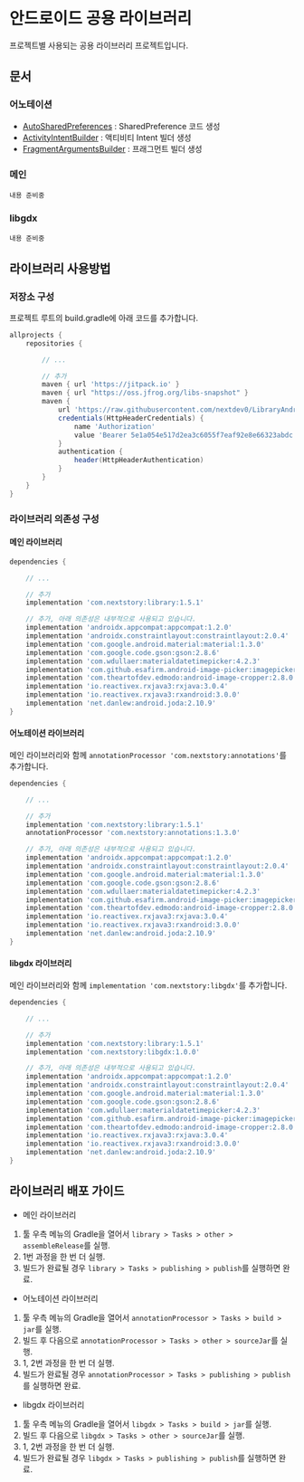 # 안드로이드 공용 라이브러리

프로젝트별 사용되는 공용 라이브러리 프로젝트입니다.

## 문서

### 어노테이션

- [AutoSharedPreferences](./docs/annotations/AutoSharedPreferences.md) : SharedPreference 코드 생성
- [ActivityIntentBuilder](./docs/annotations/ActivityIntentBuilder.md) : 액티비티 Intent 빌더 생성
- [FragmentArgumentsBuilder](./docs/annotations/FragmentArgumentsBuilder.md) : 프래그먼트 빌더 생성

### 메인

```text
내용 준비중
```

### libgdx

```text
내용 준비중
```

## 라이브러리 사용방법

### 저장소 구성

프로젝트 루트의 build.gradle에 아래 코드를 추가합니다.

```gradle
allprojects {
    repositories {

        // ...

        // 추가
        maven { url 'https://jitpack.io' }
        maven { url "https://oss.jfrog.org/libs-snapshot" }
        maven {
            url 'https://raw.githubusercontent.com/nextdev0/LibraryAndroid/main/repository'
            credentials(HttpHeaderCredentials) {
                name 'Authorization'
                value 'Bearer 5e1a054e517d2ea3c6055f7eaf92e8e66323abdc'
            }
            authentication {
                header(HttpHeaderAuthentication)
            }
        }
    }
}
```

### 라이브러리 의존성 구성

#### 메인 라이브러리

```gradle
dependencies {

    // ...

    // 추가
    implementation 'com.nextstory:library:1.5.1'

    // 추가, 아래 의존성은 내부적으로 사용되고 있습니다.
    implementation 'androidx.appcompat:appcompat:1.2.0'
    implementation 'androidx.constraintlayout:constraintlayout:2.0.4'
    implementation 'com.google.android.material:material:1.3.0'
    implementation 'com.google.code.gson:gson:2.8.6'
    implementation 'com.wdullaer:materialdatetimepicker:4.2.3'
    implementation 'com.github.esafirm.android-image-picker:imagepicker:2.4.5'
    implementation 'com.theartofdev.edmodo:android-image-cropper:2.8.0'
    implementation 'io.reactivex.rxjava3:rxjava:3.0.4'
    implementation 'io.reactivex.rxjava3:rxandroid:3.0.0'
    implementation 'net.danlew:android.joda:2.10.9'
}
```

#### 어노테이션 라이브러리

메인 라이브러리와 함께 `annotationProcessor 'com.nextstory:annotations'`를 추가합니다.

```gradle
dependencies {

    // ...

    // 추가
    implementation 'com.nextstory:library:1.5.1'
    annotationProcessor 'com.nextstory:annotations:1.3.0'

    // 추가, 아래 의존성은 내부적으로 사용되고 있습니다.
    implementation 'androidx.appcompat:appcompat:1.2.0'
    implementation 'androidx.constraintlayout:constraintlayout:2.0.4'
    implementation 'com.google.android.material:material:1.3.0'
    implementation 'com.google.code.gson:gson:2.8.6'
    implementation 'com.wdullaer:materialdatetimepicker:4.2.3'
    implementation 'com.github.esafirm.android-image-picker:imagepicker:2.4.5'
    implementation 'com.theartofdev.edmodo:android-image-cropper:2.8.0'
    implementation 'io.reactivex.rxjava3:rxjava:3.0.4'
    implementation 'io.reactivex.rxjava3:rxandroid:3.0.0'
    implementation 'net.danlew:android.joda:2.10.9'
}
```

#### libgdx 라이브러리

메인 라이브러리와 함께 `implementation 'com.nextstory:libgdx'`를 추가합니다.

```gradle
dependencies {

    // ...

    // 추가
    implementation 'com.nextstory:library:1.5.1'
    implementation 'com.nextstory:libgdx:1.0.0'

    // 추가, 아래 의존성은 내부적으로 사용되고 있습니다.
    implementation 'androidx.appcompat:appcompat:1.2.0'
    implementation 'androidx.constraintlayout:constraintlayout:2.0.4'
    implementation 'com.google.android.material:material:1.3.0'
    implementation 'com.google.code.gson:gson:2.8.6'
    implementation 'com.wdullaer:materialdatetimepicker:4.2.3'
    implementation 'com.github.esafirm.android-image-picker:imagepicker:2.4.5'
    implementation 'com.theartofdev.edmodo:android-image-cropper:2.8.0'
    implementation 'io.reactivex.rxjava3:rxjava:3.0.4'
    implementation 'io.reactivex.rxjava3:rxandroid:3.0.0'
    implementation 'net.danlew:android.joda:2.10.9'
}
```

## 라이브러리 배포 가이드

- 메인 라이브러리

1. 툴 우측 메뉴의 Gradle을 열어서 `library > Tasks > other > assembleRelease`를 실행.
2. 1번 과정을 한 번 더 실행.
3. 빌드가 완료될 경우 `library > Tasks > publishing > publish`를 실행하면 완료.

- 어노테이션 라이브러리

1. 툴 우측 메뉴의 Gradle을 열어서 `annotationProcessor > Tasks > build > jar`를 실행.
2. 빌드 후 다음으로 `annotationProcessor > Tasks > other > sourceJar`를 실행.
3. 1, 2번 과정을 한 번 더 실행.
4. 빌드가 완료될 경우 `annotationProcessor > Tasks > publishing > publish`를 실행하면 완료.

- libgdx 라이브러리

1. 툴 우측 메뉴의 Gradle을 열어서 `libgdx > Tasks > build > jar`를 실행.
2. 빌드 후 다음으로 `libgdx > Tasks > other > sourceJar`를 실행.
3. 1, 2번 과정을 한 번 더 실행.
4. 빌드가 완료될 경우 `libgdx > Tasks > publishing > publish`를 실행하면 완료.
